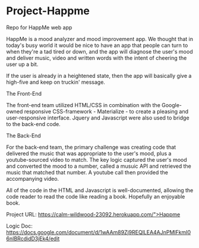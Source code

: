 # Project-Happme
Repo for HappMe web app

HappMe is a mood analyzer and mood improvement app. We thought that in today's busy world it would be nice to have an app that people can turn to when they're a tad tired or down, and the app will diagnose the user's mood and deliver music, video and written words with the intent of cheering the user up a bit. 

If the user is already in a heightened state, then the app will basically give a high-five and keep on truckin' message.

The Front-End

The front-end team utilized HTML/CSS in combination with the Google-owned responsive CSS-framework - Materialize - to create a pleasing and user-responsive interface. Jquery and Javascript were also used to bridge to the back-end code.

The Back-End

For the back-end team, the primary challenge was creating code that delivered the music that was appropriate to the user's mood, plus a youtube-sourced video to match. The key logic captured the user's mood and converted the mood to a number, called a musuic API and retrieved the music that matched that number. A youtube call then provided the accompanying video. 

All of the code in the HTML and Javascript is well-documented, allowing the code reader to read the code like reading a book. Hopefully an enjoyable book.

Project URL: https://calm-wildwood-23092.herokuapp.com/">Happme</a>

Logic Doc: https://docs.google.com/document/d/1wAAm89Zj9REQlLEA4AJnPMlFkmI06nIBRcdidD3jEk4/edit
